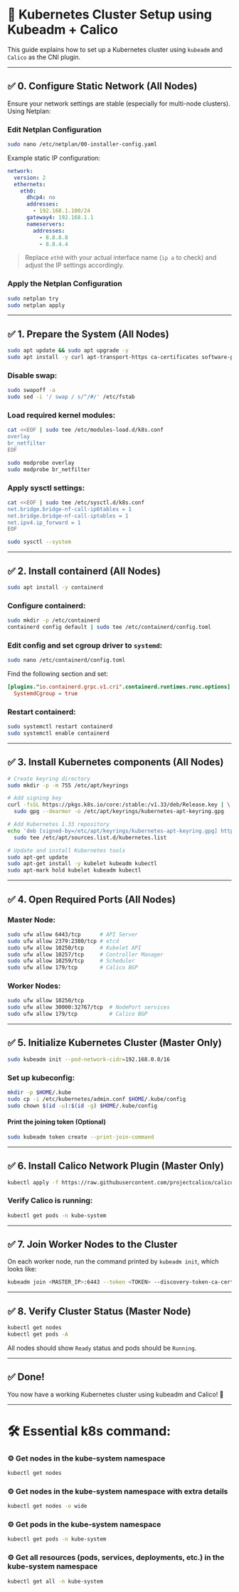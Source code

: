 # 🚀 Kubernetes Cluster Setup using Kubeadm + Calico

This guide explains how to set up a Kubernetes cluster using `kubeadm` and `Calico` as the CNI plugin.

---

## ✅ 0. Configure Static Network (All Nodes)

Ensure your network settings are stable (especially for multi-node clusters). Using Netplan:

### Edit Netplan Configuration

```bash
sudo nano /etc/netplan/00-installer-config.yaml
```

Example static IP configuration:

```yaml
network:
  version: 2
  ethernets:
    eth0:
      dhcp4: no
      addresses:
        - 192.168.1.100/24
      gateway4: 192.168.1.1
      nameservers:
        addresses:
          - 8.8.8.8
          - 8.8.4.4
```

> Replace `eth0` with your actual interface name (`ip a` to check) and adjust the IP settings accordingly.

### Apply the Netplan Configuration

```bash
sudo netplan try
sudo netplan apply
```

---

## ✅ 1. Prepare the System (All Nodes)

```bash
sudo apt update && sudo apt upgrade -y
sudo apt install -y curl apt-transport-https ca-certificates software-properties-common ufw
```

### Disable swap:

```bash
sudo swapoff -a
sudo sed -i '/ swap / s/^/#/' /etc/fstab
```

### Load required kernel modules:

```bash
cat <<EOF | sudo tee /etc/modules-load.d/k8s.conf
overlay
br_netfilter
EOF

sudo modprobe overlay
sudo modprobe br_netfilter
```

### Apply sysctl settings:

```bash
cat <<EOF | sudo tee /etc/sysctl.d/k8s.conf
net.bridge.bridge-nf-call-ip6tables = 1
net.bridge.bridge-nf-call-iptables = 1
net.ipv4.ip_forward = 1
EOF

sudo sysctl --system
```

---

## ✅ 2. Install containerd (All Nodes)

```bash
sudo apt install -y containerd
```

### Configure containerd:

```bash
sudo mkdir -p /etc/containerd
containerd config default | sudo tee /etc/containerd/config.toml
```

### Edit config and set cgroup driver to `systemd`:

```bash
sudo nano /etc/containerd/config.toml
```

Find the following section and set:

```toml
[plugins."io.containerd.grpc.v1.cri".containerd.runtimes.runc.options]
  SystemdCgroup = true
```

### Restart containerd:

```bash
sudo systemctl restart containerd
sudo systemctl enable containerd
```

---

## ✅ 3. Install Kubernetes components (All Nodes)

```bash
# Create keyring directory
sudo mkdir -p -m 755 /etc/apt/keyrings

# Add signing key
curl -fsSL https://pkgs.k8s.io/core:/stable:/v1.33/deb/Release.key | \
  sudo gpg --dearmor -o /etc/apt/keyrings/kubernetes-apt-keyring.gpg

# Add Kubernetes 1.33 repository
echo 'deb [signed-by=/etc/apt/keyrings/kubernetes-apt-keyring.gpg] https://pkgs.k8s.io/core:/stable:/v1.33/deb/ /' | \
  sudo tee /etc/apt/sources.list.d/kubernetes.list

# Update and install Kubernetes tools
sudo apt-get update
sudo apt-get install -y kubelet kubeadm kubectl
sudo apt-mark hold kubelet kubeadm kubectl
```

---

## ✅ 4. Open Required Ports (All Nodes)

### Master Node:

```bash
sudo ufw allow 6443/tcp      # API Server
sudo ufw allow 2379:2380/tcp # etcd
sudo ufw allow 10250/tcp     # Kubelet API
sudo ufw allow 10257/tcp     # Controller Manager
sudo ufw allow 10259/tcp     # Scheduler
sudo ufw allow 179/tcp       # Calico BGP
```

### Worker Nodes:

```bash
sudo ufw allow 10250/tcp
sudo ufw allow 30000:32767/tcp  # NodePort services
sudo ufw allow 179/tcp          # Calico BGP
```

---

## ✅ 5. Initialize Kubernetes Cluster (Master Only)

```bash
sudo kubeadm init --pod-network-cidr=192.168.0.0/16
```

### Set up kubeconfig:

```bash
mkdir -p $HOME/.kube
sudo cp -i /etc/kubernetes/admin.conf $HOME/.kube/config
sudo chown $(id -u):$(id -g) $HOME/.kube/config
```

#### Print the joining token (Optional)

```bash
sudo kubeadm token create --print-join-command
```

---

## ✅ 6. Install Calico Network Plugin (Master Only)

```bash
kubectl apply -f https://raw.githubusercontent.com/projectcalico/calico/v3.27.0/manifests/calico.yaml
```

### Verify Calico is running:

```bash
kubectl get pods -n kube-system
```

---

## ✅ 7. Join Worker Nodes to the Cluster

On each worker node, run the command printed by `kubeadm init`, which looks like:

```bash
kubeadm join <MASTER_IP>:6443 --token <TOKEN> --discovery-token-ca-cert-hash sha256:<HASH>
```

---

## ✅ 8. Verify Cluster Status (Master Node)

```bash
kubectl get nodes
kubectl get pods -A
```

All nodes should show `Ready` status and pods should be `Running`.

---

## ✅ Done!

You now have a working Kubernetes cluster using kubeadm and Calico! 🎉

---

# 🛠️ Essential k8s command:
### ⚙️ Get nodes in the kube-system namespace
```bash
kubectl get nodes
```
### ⚙️ Get nodes in the kube-system namespace with extra details
```bash
kubectl get nodes -o wide
```
### ⚙️ Get pods in the kube-system namespace
```bash
kubectl get pods -n kube-system
```
### ⚙️ Get all resources (pods, services, deployments, etc.) in the kube-system namespace
```bash
kubectl get all -n kube-system
```